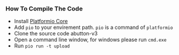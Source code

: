 ### How To Compile The Code

* Install [Platformio Core][pio]
* Add `pio` to your envirement path. `pio` is a command of `platformio`
* Clone the source code abutton-v3
* Open a command line window, for windows please run `cmd.exe`
* Run `pio run -t upload`

[pio]: https://docs.platformio.org/en/latest/core/installation.html#piocore-install-shell-commands
